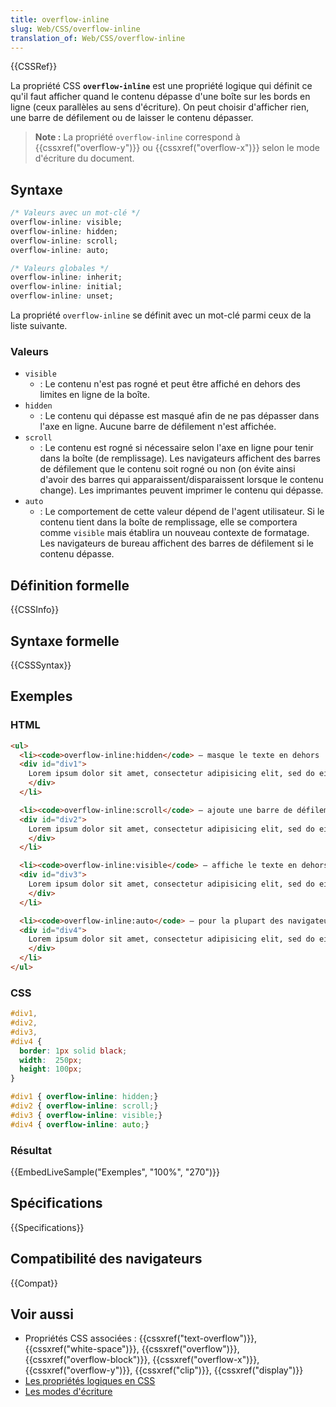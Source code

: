 ```yaml
---
title: overflow-inline
slug: Web/CSS/overflow-inline
translation_of: Web/CSS/overflow-inline
---
```


{{CSSRef}}

La propriété CSS **`overflow-inline`** est une propriété logique qui définit ce qu'il faut afficher quand le contenu dépasse d'une boîte sur les bords en ligne (ceux parallèles au sens d'écriture). On peut choisir d'afficher rien, une barre de défilement ou de laisser le contenu dépasser.

> **Note :** La propriété `overflow-inline` correspond à {{cssxref("overflow-y")}} ou {{cssxref("overflow-x")}} selon le mode d'écriture du document.

## Syntaxe

```css
/* Valeurs avec un mot-clé */
overflow-inline: visible;
overflow-inline: hidden;
overflow-inline: scroll;
overflow-inline: auto;

/* Valeurs globales */
overflow-inline: inherit;
overflow-inline: initial;
overflow-inline: unset;
```

La propriété `overflow-inline` se définit avec un mot-clé parmi ceux de la liste suivante.

### Valeurs

- `visible`
  - : Le contenu n'est pas rogné et peut être affiché en dehors des limites en ligne de la boîte.
- `hidden`
  - : Le contenu qui dépasse est masqué afin de ne pas dépasser dans l'axe en ligne. Aucune barre de défilement n'est affichée.
- `scroll`
  - : Le contenu est rogné si nécessaire selon l'axe en ligne pour tenir dans la boîte (de remplissage). Les navigateurs affichent des barres de défilement que le contenu soit rogné ou non (on évite ainsi d'avoir des barres qui apparaissent/disparaissent lorsque le contenu change). Les imprimantes peuvent imprimer le contenu qui dépasse.
- `auto`
  - : Le comportement de cette valeur dépend de l'agent utilisateur. Si le contenu tient dans la boîte de remplissage, elle se comportera comme `visible` mais établira un nouveau contexte de formatage. Les navigateurs de bureau affichent des barres de défilement si le contenu dépasse.

## Définition formelle

{{CSSInfo}}

## Syntaxe formelle

{{CSSSyntax}}

## Exemples

### HTML

```html
<ul>
  <li><code>overflow-inline:hidden</code> — masque le texte en dehors
  <div id="div1">
    Lorem ipsum dolor sit amet, consectetur adipisicing elit, sed do eiusmod tempor incididunt ut labore et dolore magna aliqua. Ut enim ad minim veniam, quis nostrud exercitation ullamco laboris nisi ut aliquip ex ea commodo consequat. Duis aute irure dolor in reprehenderit in voluptate velit esse cillum dolore eu fugiat nulla pariatur.
    </div>
  </li>

  <li><code>overflow-inline:scroll</code> — ajoute une barre de défilement
  <div id="div2">
    Lorem ipsum dolor sit amet, consectetur adipisicing elit, sed do eiusmod tempor incididunt ut labore et dolore magna aliqua. Ut enim ad minim veniam, quis nostrud exercitation ullamco laboris nisi ut aliquip ex ea commodo consequat. Duis aute irure dolor in reprehenderit in voluptate velit esse cillum dolore eu fugiat nulla pariatur.
    </div>
  </li>

  <li><code>overflow-inline:visible</code> — affiche le texte en dehors si besoin
  <div id="div3">
    Lorem ipsum dolor sit amet, consectetur adipisicing elit, sed do eiusmod tempor incididunt ut labore et dolore magna aliqua. Ut enim ad minim veniam, quis nostrud exercitation ullamco laboris nisi ut aliquip ex ea commodo consequat. Duis aute irure dolor in reprehenderit in voluptate velit esse cillum dolore eu fugiat nulla pariatur.
    </div>
  </li>

  <li><code>overflow-inline:auto</code> — pour la plupart des navigateurs, équivalent à <code>scroll</code>
  <div id="div4">
    Lorem ipsum dolor sit amet, consectetur adipisicing elit, sed do eiusmod tempor incididunt ut labore et dolore magna aliqua. Ut enim ad minim veniam, quis nostrud exercitation ullamco laboris nisi ut aliquip ex ea commodo consequat. Duis aute irure dolor in reprehenderit in voluptate velit esse cillum dolore eu fugiat nulla pariatur.
    </div>
  </li>
</ul>
```

### CSS

```css
#div1,
#div2,
#div3,
#div4 {
  border: 1px solid black;
  width:  250px;
  height: 100px;
}

#div1 { overflow-inline: hidden;}
#div2 { overflow-inline: scroll;}
#div3 { overflow-inline: visible;}
#div4 { overflow-inline: auto;}
```

### Résultat

{{EmbedLiveSample("Exemples", "100%", "270")}}

## Spécifications

{{Specifications}}

## Compatibilité des navigateurs

{{Compat}}

## Voir aussi

- Propriétés CSS associées : {{cssxref("text-overflow")}}, {{cssxref("white-space")}}, {{cssxref("overflow")}}, {{cssxref("overflow-block")}}, {{cssxref("overflow-x")}}, {{cssxref("overflow-y")}}, {{cssxref("clip")}}, {{cssxref("display")}}
- [Les propriétés logiques en CSS](/fr/docs/Web/CSS/CSS_Logical_Properties)
- [Les modes d'écriture](/fr/docs/Web/CSS/CSS_Writing_Modes)
